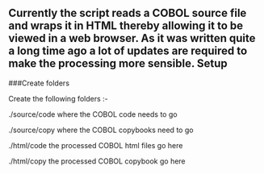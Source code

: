 Currently the script reads a COBOL source file and wraps it in HTML thereby allowing it to be viewed in a web browser. As it was written quite a long time ago a lot of updates are required to make the processing more sensible.
Setup
-----

###Create folders

Create the following folders :-

./source/code
where the COBOL code needs to go
    
./source/copy
where the COBOL copybooks need to go
    
./html/code
the processed COBOL html files go here
    
./html/copy
the processed COBOL copybook go here

